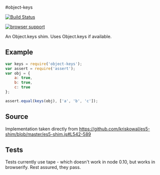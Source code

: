 #object-keys

[![Build Status](https://travis-ci.org/ljharb/object-keys.png)](https://travis-ci.org/ljharb/object-keys)

[![browser support](https://ci.testling.com/ljharb/object-keys.png)](https://ci.testling.com/ljharb/object-keys)

An Object.keys shim. Uses Object.keys if available.

## Example

```js
var keys = require('object-keys');
var assert = require('assert');
var obj = {
	a: true,
	b: true,
	c: true
};

assert.equal(keys(obj), ['a', 'b', 'c']);
```

## Source
Implementation taken directly from https://github.com/kriskowal/es5-shim/blob/master/es5-shim.js#L542-589

## Tests
Tests currently use tape - which doesn't work in node 0.10, but works in browserify. Rest assured, they pass.

